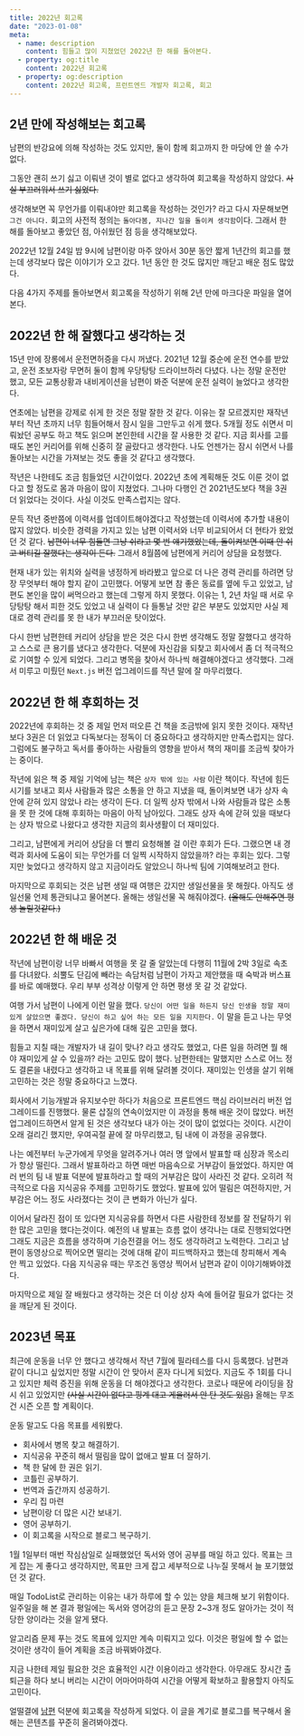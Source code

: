 ```yaml
---
title: 2022년 회고록
date: "2023-01-08"
meta:
  - name: description
    content: 힘들고 많이 지쳤었던 2022년 한 해를 돌아본다.
  - property: og:title
    content: 2022년 회고록
  - property: og:description
    content: 2022년 회고록, 프런트엔드 개발자 회고록, 회고
---
```


<h2 id="second-heading">2년 만에 작성해보는 회고록</h2>
남편의 반강요에 의해 작성하는 것도 있지만, 둘이 함께 회고까지 한 마당에 안 쓸 수가 없다.

그동안 괜히 쓰기 싫고 이뤄낸 것이 별로 없다고 생각하여 회고록을 작성하지 않았다.
<strike>사실 부끄러워서 쓰기 싫었다.</strike>

생각해보면 꼭 무언가를 이뤄내야만 회고록을 작성하는 것인가? 라고 다시 자문해보면 `그건 아니다.`
회고의 사전적 정의는 `돌아다봄, 지나간 일을 돌이켜 생각함`이다. 그래서 한 해를 돌아보고 좋았던 점, 아쉬웠던 점 등을 생각해보았다.

2022년 12월 24일 밤 9시에 남편이랑 마주 앉아서 30분 동안 짧게 1년간의 회고를 했는데 생각보다 많은 이야기가 오고 갔다. 1년 동안 한 것도 많지만 깨닫고 배운 점도 많았다.

다음 4가지 주제를 돌아보면서 회고록을 작성하기 위해 2년 만에 마크다운 파일을 열어본다.

## 2022년 한 해 잘했다고 생각하는 것

15년 만에 장롱에서 운전면허증을 다시 꺼냈다. 2021년 12월 중순에 운전 연수를 받았고, 운전 초보자랑 무면허 둘이 함께 우당탕탕 드라이브하러 다녔다. 나는 정말 운전만 했고, 모든 교통상황과 내비게이션을 남편이 봐준 덕분에 운전 실력이 늘었다고 생각한다.

연초에는 남편을 강제로 쉬게 한 것은 정말 잘한 것 같다. 이유는 잘 모르겠지만 재작년부터 작년 초까지 너무 힘들어해서 잠시 일을 그만두고 쉬게 했다. 5개월 정도 쉬면서 미뤄놨던 공부도 하고 책도 읽으며 본인한테 시간을 잘 사용한 것 같다. 지금 회사를 고를 때도 본인 커리어를 위해 신중히 잘 골랐다고 생각한다. 나도 언젠가는 잠시 쉬면서 나를 돌아보는 시간을 가져보는 것도 좋을 것 같다고 생각했다.

작년은 나한테도 조금 힘들었던 시간이었다. 2022년 초에 계획해둔 것도 이룬 것이 없다고 할 정도로 몸과 마음이 많이 지쳤었다. 그나마 다행인 건 2021년도보다 책을 3권 더 읽었다는 것이다. 사실 이것도 만족스럽지는 않다.

문득 작년 중반쯤에 이력서를 업데이트해야겠다고 작성했는데 이력서에 추가할 내용이 많지 않았다. 비슷한 경력을 가지고 있는 남편 이력서와 너무 비교되어서 더 현타가 왔었던 것 같다. <strike>남편이 너무 힘들면 그냥 쉬라고 몇 번 얘기했었는데, 돌이켜보면 이때 안 쉬고 버티길 잘했다는 생각이 든다.</strike> 그래서 8월쯤에 남편에게 커리어 상담을 요청했다.

현재 내가 있는 위치와 실력을 냉정하게 바라봤고 앞으로 더 나은 경력 관리를 하려면 당장 무엇부터 해야 할지 같이 고민했다. 어떻게 보면 참 좋은 동료를 옆에 두고 있었고, 남편도 본인을 많이 써먹으라고 했는데 그렇게 하지 못했다. 이유는 1, 2년 차일 때 서로 우당탕탕 해서 피한 것도 있었고 내 실력이 다 들통날 것만 같은 부분도 있었지만 사실 제대로 경력 관리를 못 한 내가 부끄러운 탓이었다.

다시 한번 남편한테 커리어 상담을 받은 것은 다시 한번 생각해도 정말 잘했다고 생각하고 스스로 큰 용기를 냈다고 생각한다. 덕분에 자신감을 되찾고 회사에서 좀 더 적극적으로 기여할 수 있게 되었다. 그리고 병목을 찾아서 하나씩 해결해야겠다고 생각했다. 그래서 미루고 미뤘던 `Next.js` 버전 업그레이드를 작년 말에 잘 마무리했다.

## 2022년 한 해 후회하는 것

2022년에 후회하는 것 중 제일 먼저 떠오른 건 책을 조금밖에 읽지 못한 것이다. 재작년보다 3권은 더 읽었고 다독보다는 정독이 더 중요하다고 생각하지만 만족스럽지는 않다. 그럼에도 불구하고 독서를 좋아하는 사람들의 영향을 받아서 책의 재미를 조금씩 찾아가는 중이다.

작년에 읽은 책 중 제일 기억에 남는 책은 `상자 밖에 있는 사람` 이란 책이다. 작년에 힘든 시기를 보내고 회사 사람들과 많은 소통을 안 하고 지냈을 때, 돌이켜보면 내가 상자 속 안에 갇혀 있지 않았나 라는 생각이 든다. 더 일찍 상자 밖에서 나와 사람들과 많은 소통을 못 한 것에 대해 후회하는 마음이 아직 남아있다. 그래도 상자 속에 갇혀 있을 때보다는 상자 밖으로 나왔다고 생각한 지금의 회사생활이 더 재미있다.

그리고, 남편에게 커리어 상담을 더 빨리 요청해볼 걸 이란 후회가 든다. 그랬으면 내 경력과 회사에 도움이 되는 무언가를 더 일찍 시작하지 않았을까? 라는 후회는 있다. 그렇지만 늦었다고 생각하지 않고 지금이라도 알았으니 하나씩 팀에 기여해보려고 한다.

마지막으로 후회되는 것은 남편 생일 때 여행은 갔지만 생일선물을 못 해줬다. 아직도 생일선물 언제 통관되냐고 물어본다. 올해는 생일선물 꼭 해줘야겠다. <strike>(올해도 안해주면 평생 놀릴것같다.)</strike>

## 2022년 한 해 배운 것

작년에 남편이랑 너무 바빠서 여행을 못 갈 줄 알았는데 다행히 11월에 2박 3일로 속초를 다녀왔다. 쇠뿔도 단김에 빼라는 속담처럼 남편이 가자고 제안했을 때 숙박과 버스표를 바로 예매했다. 우리 부부 성격상 이렇게 안 하면 평생 못 갈 것 같았다.

여행 가서 남편이 나에게 이런 말을 했다. `당신이 어떤 일을 하든지 당신 인생을 정말 재미있게 살았으면 좋겠다. 당신이 하고 싶어 하는 모든 일을 지지한다.` 이 말을 듣고 나는 무엇을 하면서 재미있게 살고 싶은가에 대해 깊은 고민을 했다.

힘들고 지칠 때는 개발자가 내 길이 맞나? 라고 생각도 했었고, 다른 일을 하려면 뭘 해야 재미있게 살 수 있을까? 라는 고민도 많이 했다.
남편한테는 말했지만 스스로 어느 정도 결론을 내렸다고 생각하고 내 목표를 위해 달려볼 것이다. 재미있는 인생을 살기 위해 고민하는 것은 정말 중요하다고 느꼈다.

회사에서 기능개발과 유지보수만 하다가 처음으로 프론트엔드 핵심 라이브러리 버전 업그레이드를 진행했다. 물론 삽질의 연속이었지만 이 과정을 통해 배운 것이 많았다. 버전 업그레이드하면서 알게 된 것은 생각보다 내가 아는 것이 많이 없었다는 것이다. 시간이 오래 걸리긴 했지만, 우여곡절 끝에 잘 마무리했고, 팀 내에 이 과정을 공유했다.

나는 예전부터 누군가에게 무엇을 알려주거나 여러 명 앞에서 발표할 때 심장과 목소리가 항상 떨린다. 그래서 발표하라고 하면 매번 마음속으로 거부감이 들었었다. 하지만 여러 번의 팀 내 발표 덕분에 발표하라고 할 때의 거부감은 많이 사라진 것 같다. 오히려 적극적으로 다음 지식공유 주제를 고민하기도 했었다. 발표에 있어 떨림은 여전하지만, 거부감은 어느 정도 사라졌다는 것이 큰 변화가 아닌가 싶다.

이어서 달라진 점이 또 있다면 지식공유를 하면서 다른 사람한테 정보를 잘 전달하기 위한 많은 고민을 했다는것이다. 예전의 내 발표는 흐름 없이 생각나는 대로 진행되었다면 그래도 지금은 흐름을 생각하며 기승전결을 어느 정도 생각하려고 노력한다. 그리고 남편이 동영상으로 찍어오면 떨리는 것에 대해 같이 피드백하자고 했는데 창피해서 계속 안 찍고 있었다. 다음 지식공유 때는 무조건 동영상 찍어서 남편과 같이 이야기해봐야겠다.

마지막으로 제일 잘 배웠다고 생각하는 것은 더 이상 상자 속에 들어갈 필요가 없다는 것을 깨닫게 된 것이다.

## 2023년 목표

최근에 운동을 너무 안 했다고 생각해서 작년 7월에 필라테스를 다시 등록했다. 남편과 같이 다니고 싶었지만 정말 시간이 안 맞아서 혼자 다니게 되었다. 지금도 주 1회를 다니고 있지만 체력 증진을 위해 운동을 더 해야겠다고 생각한다. 코로나 때문에 라이딩을 잠시 쉬고 있었지만 <strike>(사실 시간이 없다고 핑계 대고 게을러서 안 탄 것도 있음)</strike> 올해는 무조건 시즌 오픈 할 계획이다.

운동 말고도 다음 목표를 세워봤다.

- 회사에서 병목 찾고 해결하기.
- 지식공유 꾸준히 해서 떨림을 많이 없애고 발표 더 잘하기.
- 책 한 달에 한 권은 읽기.
- 코틀린 공부하기.
- 번역과 출간까지 성공하기.
- 우리 집 마련
- 남편이랑 더 많은 시간 보내기.
- 영어 공부하기.
- 이 회고록을 시작으로 블로그 복구하기.

1월 1일부터 매번 작심삼일로 실패했었던 독서와 영어 공부를 매일 하고 있다. 목표는 크게 잡는 게 좋다고 생각하지만, 목표만 크게 잡고 세부적으로 나누질 못해서 늘 포기했었던 것 같다.

매일 TodoList로 관리하는 이유는 내가 하루에 할 수 있는 양을 체크해 보기 위함이다. 일주일을 해 본 결과 평일에는 독서와 영어강의 듣고 문장 2~3개 정도 알아가는 것이 적당한 양이라는 것을 알게 됐다.

알고리즘 문제 푸는 것도 목표에 있지만 계속 미뤄지고 있다. 이것은 평일에 할 수 없는 것이란 생각이 들어 계획을 조금 바꿔봐야겠다.

지금 나한테 제일 필요한 것은 효율적인 시간 이용이라고 생각한다. 아무래도 장시간 출퇴근을 하다 보니 버리는 시간이 어마어마하여 시간을 어떻게 확보하고 활용할지 아직도 고민이다.

얼떨결에 [남편](https://wiki.lucashan.space/post-mortem/2022-memoir/) 덕분에 회고록을 작성하게 되었다.
이 글을 계기로 블로그를 복구해서 올해는 콘텐츠를 꾸준히 올려봐야겠다.
